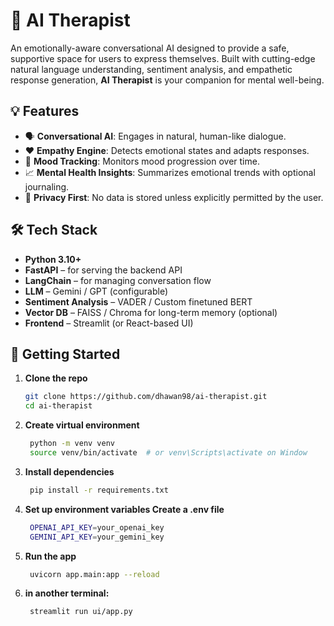 # 🧠 AI Therapist

An emotionally-aware conversational AI designed to provide a safe, supportive space for users to express themselves. Built with cutting-edge natural language understanding, sentiment analysis, and empathetic response generation, **AI Therapist** is your companion for mental well-being.

## 💡 Features

- 🗣️ **Conversational AI**: Engages in natural, human-like dialogue.
- ❤️ **Empathy Engine**: Detects emotional states and adapts responses.
- 🧘 **Mood Tracking**: Monitors mood progression over time.
- 📈 **Mental Health Insights**: Summarizes emotional trends with optional journaling.
- 🔐 **Privacy First**: No data is stored unless explicitly permitted by the user.

## 🛠️ Tech Stack

- **Python 3.10+**
- **FastAPI** – for serving the backend API
- **LangChain** – for managing conversation flow
- **LLM** – Gemini / GPT (configurable)
- **Sentiment Analysis** – VADER / Custom finetuned BERT
- **Vector DB** – FAISS / Chroma for long-term memory (optional)
- **Frontend** – Streamlit (or React-based UI)

## 🚀 Getting Started

1. **Clone the repo**
   ```bash
   git clone https://github.com/dhawan98/ai-therapist.git
   cd ai-therapist    

2. **Create virtual environment**
   ```bash
    python -m venv venv   
    source venv/bin/activate  # or venv\Scripts\activate on Window    

3. **Install dependencies**
   ```bash
    pip install -r requirements.txt   

4. **Set up environment variables Create a .env file**
   ```bash
    OPENAI_API_KEY=your_openai_key   
    GEMINI_API_KEY=your_gemini_key    

5. **Run the app**
   ```bash
    uvicorn app.main:app --reload


6. **in another terminal:**
   ```bash
    streamlit run ui/app.py
